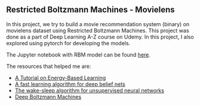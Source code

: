 ## Restricted Boltzmann Machines - Movielens

In this project, we try to build a movie recommendation system (binary) on movielens dataset using Restricted Boltzmann Machines. This project was done as a part of Deep Learning A-Z course on Udemy. In this project, I also explored using pytorch for developing the models.

The Jupyter notebook with RBM model can be found [here](https://github.com/abishekarun/Restricted-Boltzmann-Machines/blob/master/rbm.ipynb).

The resources that helped me are:

+ [A Tutorial on Energy-Based Learning](http://yann.lecun.com/exdb/publis/pdf/lecun-06.pdf)
+ [A fast learning algorithm for deep belief nets](https://www.cs.toronto.edu/~hinton/absps/fastnc.pdf)
+ [The wake-sleep algorithm for unsupervised neural networks](http://www.gatsby.ucl.ac.uk/~dayan/papers/hdfn95.pdf)
+ [Deep Boltzmann Machines](http://www.utstat.toronto.edu/~rsalakhu/papers/dbm.pdf)
